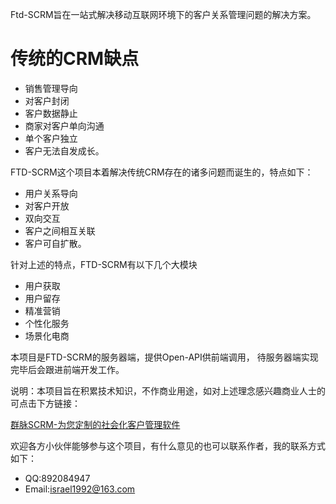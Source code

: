 Ftd-SCRM旨在一站式解决移动互联网环境下的客户关系管理问题的解决方案。 

# 传统的CRM缺点
* 销售管理导向
* 对客户封闭
* 客户数据静止
* 商家对客户单向沟通
* 单个客户独立
* 客户无法自发成长。
 
FTD-SCRM这个项目本着解决传统CRM存在的诸多问题而诞生的，特点如下： 
* 用户关系导向
* 对客户开放
* 双向交互
* 客户之间相互关联
* 客户可自扩散。 

针对上述的特点，FTD-SCRM有以下几个大模块
* 用户获取
* 用户留存
* 精准营销
* 个性化服务
* 场景化电商

本项目是FTD-SCRM的服务器端，提供Open-API供前端调用， 待服务器端实现完毕后会跟进前端开发工作。

说明：本项目旨在积累技术知识，不作商业用途，如对上述理念感兴趣商业人士的可点击下方链接：

[群脉SCRM-为您定制的社会化客户管理软件](https://www.quncrm.com/)

欢迎各方小伙伴能够参与这个项目，有什么意见的也可以联系作者，我的联系方式如下：
* QQ:892084947
* Email:israel1992@163.com
